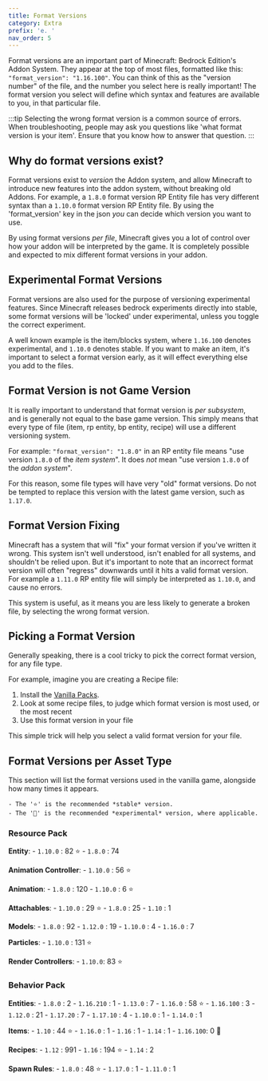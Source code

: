 ```yaml
---
title: Format Versions
category: Extra
prefix: 'e. '
nav_order: 5
---
```


Format versions are an important part of Minecraft: Bedrock Edition's Addon System. They appear at the top of most files, formatted like this: `"format_version": "1.16.100"`. You can think of this as the "version number" of the file, and the number you select here is really important! The format version you select will define which syntax and features are available to you, in that particular file.

:::tip
Selecting the wrong format version is a common source of errors. When troubleshooting, people may ask you questions like 'what format version is your item'. Ensure that you know how to answer that question.
:::

## Why do format versions exist?

Format versions exist to *version* the Addon system, and allow Minecraft to introduce new features into the addon system, without breaking old Addons. For example, a `1.8.0` format version RP Entity file has very different syntax than a `1.10.0` format version RP Entity file. By using the 'format_version' key in the json *you* can decide which version you want to use.

By using format versions *per file*, Minecraft gives you a lot of control over how your addon will be interpreted by the game. It is completely possible and expected to mix different format versions in your addon.

## Experimental Format Versions

Format versions are also used for the purpose of versioning experimental features. Since Minecraft releases bedrock experiments directly into stable, some format versions will be 'locked' under experimental, unless you toggle the correct experiment.

A well known example is the item/blocks system, where `1.16.100` denotes experimental, and `1.10.0` denotes stable. If you want to make an item, it's important to select a format version early, as it will effect everything else you add to the files.

## Format Version is not Game Version

It is really important to understand that format version is *per subsystem*, and is generally not equal to the base game version. This simply means that every type of file (item, rp entity, bp entity, recipe) will use a different versioning system.

For example: `"format_version": "1.8.0"` in an RP entity file means "use version `1.8.0` of the *item system*". It does *not* mean "use version `1.8.0` of the *addon system*".

For this reason, some file types will have very "old" format versions. Do not be tempted to replace this version with the latest game version, such as `1.17.0`.

## Format Version Fixing

Minecraft has a system that will "fix" your format version if you've written it wrong. This system isn't well understood, isn't enabled for all systems, and shouldn't be relied upon. But it's important to note that an incorrect format version will often "regress" downwards until it hits a valid format version. For example a `1.11.0` RP entity file will simply be interpreted as `1.10.0`, and cause no errors.

This system is useful, as it means you are less likely to generate a broken file, by selecting the wrong format version.

## Picking a Format Version

Generally speaking, there is a cool tricky to pick the correct format version, for any file type.

For example, imagine you are creating a Recipe file:

 1) Install the [Vanilla Packs](/guide/download-packs).
 2) Look at some recipe files, to judge which format version is most used, or the most recent
 3) Use this format version in your file

This simple trick will help you select a valid format version for your file.

## Format Versions per Asset Type

This section will list the format versions used in the vanilla game, alongside how many times it appears.

    - The '⭐' is the recommended *stable* version.
    - The '🚀' is the recommended *experimental* version, where applicable.

### Resource Pack

**Entity**:
    - `1.10.0` : 82 ⭐
    - `1.8.0` : 74

**Animation Controller**:
    - `1.10.0` : 56 ⭐

**Animation**:
    - `1.8.0` : 120
    - `1.10.0` : 6 ⭐

**Attachables**:
    - `1.10.0` : 29 ⭐
    - `1.8.0` : 25
    - `1.10` : 1

**Models**:
    - `1.8.0` : 92
    - `1.12.0` : 19
    - `1.10.0` : 4
    - `1.16.0` : 7

**Particles**:
    - `1.10.0` : 131 ⭐

**Render Controllers**:
    - `1.10.0`: 83 ⭐

### Behavior Pack

**Entities**:
    - `1.8.0` : 2
    - `1.16.210` : 1
    - `1.13.0` : 7
    - `1.16.0` : 58 ⭐
    - `1.16.100` : 3
    - `1.12.0` : 21
    - `1.17.20` : 7
    - `1.17.10` : 4
    - `1.10.0` : 1
    - `1.14.0` : 1

**Items**:
    - `1.10` : 44 ⭐
    - `1.16.0` : 1
    - `1.16` : 1
    - `1.14` : 1
    - `1.16.100`: 0 🚀

**Recipes**:
    - `1.12` : 991
    - `1.16` : 194 ⭐
    - `1.14` : 2

**Spawn Rules**:
    - `1.8.0` : 48 ⭐
    - `1.17.0` : 1
    - `1.11.0` : 1